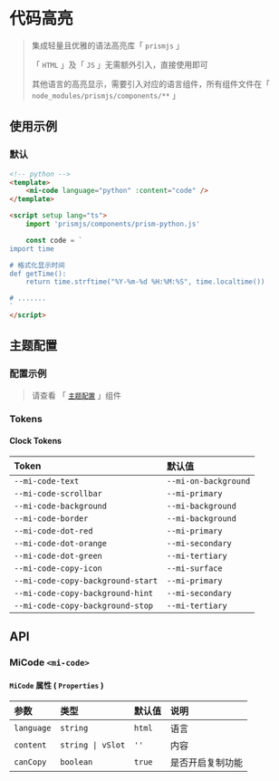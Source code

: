 # 代码高亮

> 集成轻量且优雅的语法高亮库「 `prismjs` 」
>
> 「 `HTML` 」及「 `JS` 」无需额外引入，直接使用即可
>
> 其他语言的高亮显示，需要引入对应的语言组件，所有组件文件在「 `node_modules/prismjs/components/**` 」

## 使用示例

### 默认

```html
<!-- python -->
<template>
    <mi-code language="python" :content="code" />
</template>

<script setup lang="ts">
    import 'prismjs/components/prism-python.js'

    const code = `
import time

# 格式化显示时间
def getTime():
    return time.strftime("%Y-%m-%d %H:%M:%S", time.localtime())

# .......
`
</script>
```

## 主题配置

### 配置示例

> 请查看 「 [`主题配置`](../theme/README.md) 」组件

### Tokens

#### Clock Tokens

| Token | 默认值
| :---- | :----
| `--mi-code-text` | `--mi-on-background`
| `--mi-code-scrollbar` | `--mi-primary`
| `--mi-code-background` | `--mi-background`
| `--mi-code-border` | `--mi-background`
| `--mi-code-dot-red` | `--mi-primary`
| `--mi-code-dot-orange` | `--mi-secondary`
| `--mi-code-dot-green` | `--mi-tertiary`
| `--mi-code-copy-icon` | `--mi-surface`
| `--mi-code-copy-background-start` | `--mi-primary`
| `--mi-code-copy-background-hint` | `--mi-secondary`
| `--mi-code-copy-background-stop` | `--mi-tertiary`

## API

### MiCode `<mi-code>`

#### `MiCode` 属性 ( `Properties` )

| 参数 | 类型 | 默认值 | 说明
| :---- | :---- | :---- | :----
| `language` | `string` | `html` | 语言
| `content` | `string \| vSlot` | `''` | 内容
| `canCopy` | `boolean` | `true` | 是否开启复制功能
